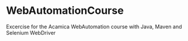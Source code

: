 # WebAutomationCourse
Excercise for the Acamica WebAutomation course with Java, Maven and Selenium WebDriver
